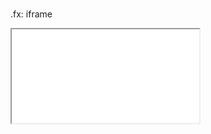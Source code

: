 # 

.fx: iframe

<iframe src='01_intro/Manifesto for Half-Arsed Agile Software Development.html' class="baseStyles" scrolling="no"></iframe>

